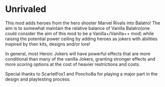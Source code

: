 # Unrivaled
This mod adds heroes from the hero shooter Marvel Rivals into Balatro! The aim is to somewhat maintain the relative balance of Vanilla Balatro(one could consider the aim of this mod to be a Vanilla+/Vanilla++ mod) while raising the potential power ceiling by adding heroes as jokers with abilities inspired by their kits, designs and/or lore!  
  
In general, most Heroic Jokers will have powerful effects that are more conditional than many of the vanilla Jokers, granting stronger effects and more scoring options at the cost of heavier restrictions and costs.

Special thanks to ScarletFox1 and Poncho8a for playing a major part in the design and playtesting process.

